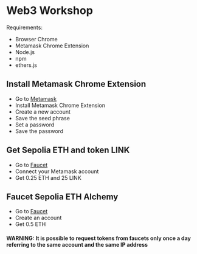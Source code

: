 # Web3 Workshop 

Requirements:
- Browser Chrome
- Metamask Chrome Extension
- Node.js
- npm
- ethers.js

## Install Metamask Chrome Extension
- Go to [Metamask](https://metamask.io/download/)
- Install Metamask Chrome Extension
- Create a new account
- Save the seed phrase
- Set a password
- Save the password

## Get Sepolia ETH and token LINK
- Go to [Faucet](https://faucets.chain.link/sepolia)
- Connect your Metamask account
- Get 0.25 ETH and 25 LINK

## Faucet Sepolia ETH Alchemy
- Go to [Faucet](https://www.alchemy.com/faucets/ethereum-sepolia)
- Create an account
- Get 0.5 ETH

#### WARNING: It is possible to request tokens from faucets only once a day referring to the same account and the same IP address
